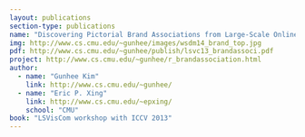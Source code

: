 ```yaml
---
layout: publications
section-type: publications
name: "Discovering Pictorial Brand Associations from Large-Scale Online Image Data"
img: http://www.cs.cmu.edu/~gunhee/images/wsdm14_brand_top.jpg
pdf: http://www.cs.cmu.edu/~gunhee/publish/lsvc13_brandassoci.pdf
project: http://www.cs.cmu.edu/~gunhee/r_brandassociation.html
author:
  - name: "Gunhee Kim"
    link: http://www.cs.cmu.edu/~gunhee/
  - name: "Eric P. Xing"
    link: http://www.cs.cmu.edu/~epxing/
    school: "CMU"
book: "LSVisCom workshop with ICCV 2013"
---
```


